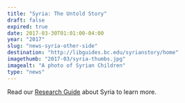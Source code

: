 ```yaml
---
title: "Syria: The Untold Story"
draft: false
expired: true
date: 2017-03-30T01:01:00-04:00
year: "2017"
slug: "news-syria-other-side"
destination: "http://libguides.bc.edu/syrianstory/home"
imagethumb: "2017-03/syria-thumbs.jpg"
imagealt: "A photo of Syrian Children"
type: "news"
---
```


Read our <a href="http://libguides.bc.edu/syrianstory/home">Research Guide</a> about Syria to learn more.
